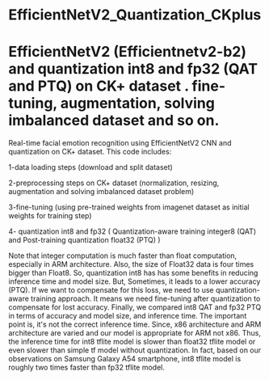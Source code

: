 # EfficientNetV2_Quantization_CKplus
# EfficientNetV2 (Efficientnetv2-b2) and quantization int8 and fp32 (QAT and PTQ) on CK+ dataset . fine-tuning, augmentation, solving imbalanced dataset and so on.
Real-time facial emotion recognition using EfficientNetV2 CNN and quantization on CK+ dataset. This code includes:

1-data loading steps (download and split dataset)

2-preprocessing steps on CK+ dataset (normalization, resizing, augmentation and solving imbalanced dataset problem)

3-fine-tuning (using pre-trained weights from imagenet dataset as initial weights for training step)

4- quantization int8 and fp32 ( Quantization-aware training integer8 (QAT) and Post-training quantization float32 (PTQ) )

Note that integer computation is much faster than float computation, especially in ARM architecture. Also, the size of Float32 data is four times bigger than Float8. So, quantization int8 has has some benefits in reducing inference time and model size. But, Sometimes, it leads to a lower accuracy (PTQ). If we want to compensate for this loss, we need to use quantization-aware training approach. It means we need fine-tuning after quantization to compensate for lost accuracy. Finally, we compared int8 QAT and fp32 PTQ in terms of accuracy and model size, and inference time. The important point is, it's not the correct inference time. Since, x86 architecture and ARM architecture are varied and our model is appropriate for ARM not x86. Thus, the inference time for int8 tflite model is slower than float32 tflite model or even slower than simple tf model without quantization. In fact, based on our observations on Samsung Galaxy A54 smartphone, int8 tflite model is roughly two times faster than fp32 tflite model.
